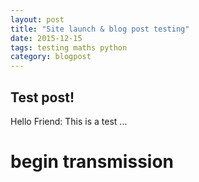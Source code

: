 ```yaml
---
layout: post
title: "Site launch & blog post testing"
date: 2015-12-15
tags: testing maths python
category: blogpost
---
```


## Test post!

Hello Friend: This is a test ...

# begin transmission
